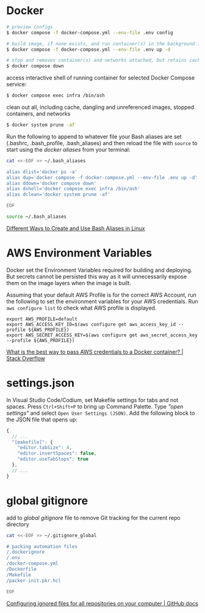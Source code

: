 # Docker

```bash
# preview configs
$ docker compose -f docker-compose.yml --env-file .env config

# build image, if none exists, and run container(s) in the background in detached mode
$ docker compose -f docker-compose.yml --env-file .env up -d

# stop and removes container(s) and networks attached, but retains cache
$ docker compose down
```

access interactive shell of running container for selected Docker Compose service:
```bash
$ docker compose exec infra /bin/ash
```

clean out all, including cache, dangling and unreferenced images, stopped containers, and networks
```bash 
$ docker system prune -af
```

Run the following to append to whatever file your Bash aliases are set (.bashrc, .bash_profile, .bash_aliases) and then reload the file with `source` to start using the _docker aliases_ from your terminal:
```bash
cat <<-EOF >> ~/.bash_aliases

alias dlist='docker ps -a'
alias dup='docker compose -f docker-compose.yml --env-file .env up -d'
alias ddown='docker compose down'
alias dshell='docker compose exec infra /bin/ash'
alias dclean='docker system prune -af'

EOF

source ~/.bash_aliases
```

[Different Ways to Create and Use Bash Aliases in Linux](https://www.tecmint.com/create-and-use-bash-aliases-in-linux/)


# AWS Environment Variables

Docker set the Environment Variables required for building and deploying. But secrets cannot be persisted this way as it will unnecessarily expose them on the image layers when the image is built. 

Assuming that your default AWS Profile is for the correct AWS Account, run the following to set the environment variables for your AWS credentials. Run `aws configure list` to check what AWS profile is displayed.

```
export AWS_PROFILE=default
export AWS_ACCESS_KEY_ID=$(aws configure get aws_access_key_id --profile ${AWS_PROFILE})
export AWS_SECRET_ACCESS_KEY=$(aws configure get aws_secret_access_key --profile ${AWS_PROFILE})
```

[What is the best way to pass AWS credentials to a Docker container? | Stack Overflow](https://stackoverflow.com/a/56077990)


# settings.json

In Visual Studio Code/Codium, set Makefile settings for tabs and not spaces. Press `Ctrl+Shift+P` to bring up Command Palette. Type _"open settings"_ and select `Open User Settings (JSON)`. Add the following block to the JSON file that opens up:
```javascript
{
  // ...
  "[makefile]": {
    "editor.tabSize": 4,
    "editor.insertSpaces": false,
    "editor.useTabStops": true
  },
  // ...
}
```

# global gitignore

add to _global gitignore_ file to remove Git tracking for the current repo directory 

```bash
cat <<-EOF >> ~/.gitignore_global

# packing automation files
/.dockerignore
/.env
/docker-compose.yml
/Dockerfile
/Makefile
/packer-init.pkr.hcl

EOF
```

[Configuring ignored files for all repositories on your computer | GitHub docs](https://docs.github.com/en/get-started/getting-started-with-git/ignoring-files#configuring-ignored-files-for-all-repositories-on-your-computer)